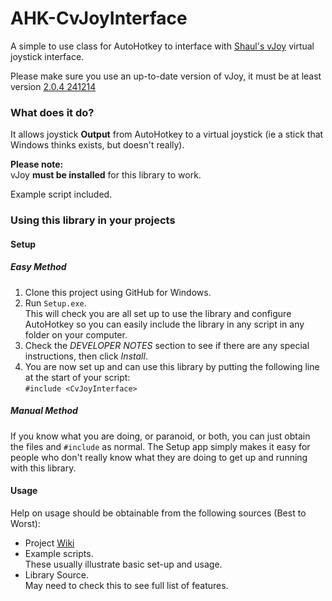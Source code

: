 AHK-CvJoyInterface
=================

A simple to use class for AutoHotkey to interface with [Shaul's vJoy](http://vjoystick.sourceforge.net) virtual joystick interface.  

Please make sure you use an up-to-date version of vJoy, it must be at least version [2.0.4 241214](http://sourceforge.net/projects/vjoystick/files/Beta%202.x/2.0.4%20241214/vJoy_204_241214.exe/download)

### What does it do?
It allows joystick **Output** from AutoHotkey to a virtual joystick (ie a stick that Windows thinks exists, but doesn't really).

**Please note:**  
vJoy **must be installed** for this library to work.

Example script included.

### Using this library in your projects
#### Setup
##### Easy Method
1. Clone this project using GitHub for Windows.
1. Run `Setup.exe`.  
This will check you are all set up to use the library and configure AutoHotkey so you can easily include the library in any script in any folder on your computer.
2. Check the *DEVELOPER NOTES* section to see if there are any special instructions, then click *Install*.
3. You are now set up and can use this library by putting the following line at the start of your script:  
`#include <CvJoyInterface>`

##### Manual Method
If you know what you are doing, or paranoid, or both, you can just obtain the files and `#include` as normal. The Setup app simply makes it easy for people who don't really know what they are doing to get up and running with this library.

#### Usage
Help on usage should be obtainable from the following sources (Best to Worst):

* Project [Wiki](https://github.com/evilC/AHK-CvJoyInterface/wiki)
* Example scripts.  
These usually illustrate basic set-up and usage.
* Library Source.  
May need to check this to see full list of features.

